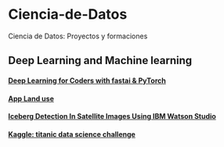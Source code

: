 # Ciencia-de-Datos
Ciencia de Datos: Proyectos y formaciones

## Deep Learning and Machine learning

#### [Deep Learning for Coders with fastai & PyTorch](https://github.com/Maciker/fastai)

#### [App Land use](https://github.com/Maciker/app-landuse)

#### [Iceberg Detection In Satellite Images Using IBM Watson Studio](https://github.com/Maciker/IcebergDetection)

#### [Kaggle: titanic data science challenge](https://github.com/Maciker/Titanic)
